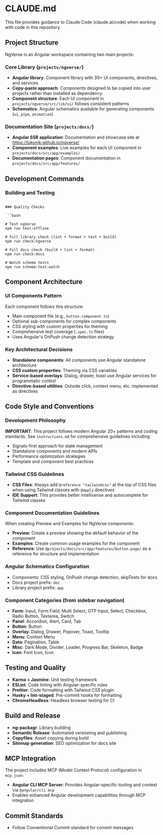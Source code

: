 # CLAUDE.md

This file provides guidance to Claude Code (claude.ai/code) when working with code in this repository.

## Project Structure

NgVerse is an Angular workspace containing two main projects:

### Core Library (`projects/ngverse/`)

- **Angular library**: Component library with 30+ UI components, directives, and services
- **Copy-paste approach**: Components designed to be copied into user projects rather than installed as dependency
- **Component structure**: Each UI component in `projects/ngverse/src/lib/ui/` follows consistent patterns
- **Schematics**: Angular schematics available for generating components (`ui`, `pipe`, `animation`)

### Documentation Site (`projects/docs/`)

- **Angular SSR application**: Documentation and showcase site at https://lukonik.github.io/ngverse/
- **Component examples**: Live examples for each UI component in `projects/docs/src/app/examples/`
- **Documentation pages**: Component documentation in `projects/docs/src/app/features/`

## Development Commands

### Building and Testing

````

### Quality Checks

```bash

# Test ngVerse
npm run test:offline

# Full library check (lint + format + test + build)
npm run check:ngverse

# Full docs check (build + lint + format)
npm run check:docs

# Watch schema tests
npm run schema:test-watch
````

## Component Architecture

### UI Components Pattern

Each component follows this structure:

- Main component file (e.g., `button.component.ts`)
- Optional sub-components for complex components
- CSS styling with custom properties for theming
- Comprehensive test coverage (`.spec.ts` files)
- Uses Angular's OnPush change detection strategy

### Key Architectural Decisions

- **Standalone components**: All components use Angular standalone architecture
- **CSS custom properties**: Theming via CSS variables
- **Service-based overlays**: Dialog, drawer, toast use Angular services for programmatic control
- **Directive-based utilities**: Outside click, context menu, etc. implemented as directives

## Code Style and Conventions

### Development Philosophy

**IMPORTANT**: This project follows modern Angular 20+ patterns and coding standards. See `instructions.md` for comprehensive guidelines including:

- Signals-first approach for state management
- Standalone components and modern APIs
- Performance optimization strategies
- Template and component best practices

### Tailwind CSS Guidelines

- **CSS Files**: Always add `@reference "tailwindcss"` at the top of CSS files when using Tailwind classes with `@apply` directives
- **IDE Support**: This provides better intellisense and autocomplete for Tailwind classes

### Component Documentation Guidelines

When creating Preview and Examples for NgVerse components:

- **Preview**: Create a preview showing the default behavior of the component
- **Examples**: Create common usage examples for the component
- **Reference**: Use `@projects/docs/src/app/features/button-page/` as a reference for structure and implementation

### Angular Schematics Configuration

- Components: CSS styling, OnPush change detection, skipTests for docs
- Docs project prefix: `doc`
- Library project prefix: `app`

### Component Categories (from sidebar navigation)

- **Form**: Input, Form Field, Multi Select, OTP Input, Select, Checkbox, Radio Button, Textarea, Switch
- **Panel**: Accordion, Alert, Card, Tab
- **Button**: Button
- **Overlay**: Dialog, Drawer, Popover, Toast, Tooltip
- **Menu**: Context Menu
- **Data**: Pagination, Table
- **Misc**: Dark Mode, Divider, Loader, Progress Bar, Skeleton, Badge
- **Icon**: Font Icon, Icon

## Testing and Quality

- **Karma + Jasmine**: Unit testing framework
- **ESLint**: Code linting with Angular-specific rules
- **Prettier**: Code formatting with Tailwind CSS plugin
- **Husky + lint-staged**: Pre-commit hooks for formatting
- **ChromeHeadless**: Headless browser testing for CI

## Build and Release

- **ng-packagr**: Library building
- **Semantic Release**: Automated versioning and publishing
- **Copyfiles**: Asset copying during build
- **Sitemap generation**: SEO optimization for docs site

## MCP Integration

The project includes MCP (Model Context Protocol) configuration in `mcp.json`:

- **Angular CLI MCP Server**: Provides Angular-specific tooling and context via `@angular/cli mcp`
- Enables enhanced Angular development capabilities through MCP integration

## Commit Standards

- Follow Conventional Commit standard for commit messages
